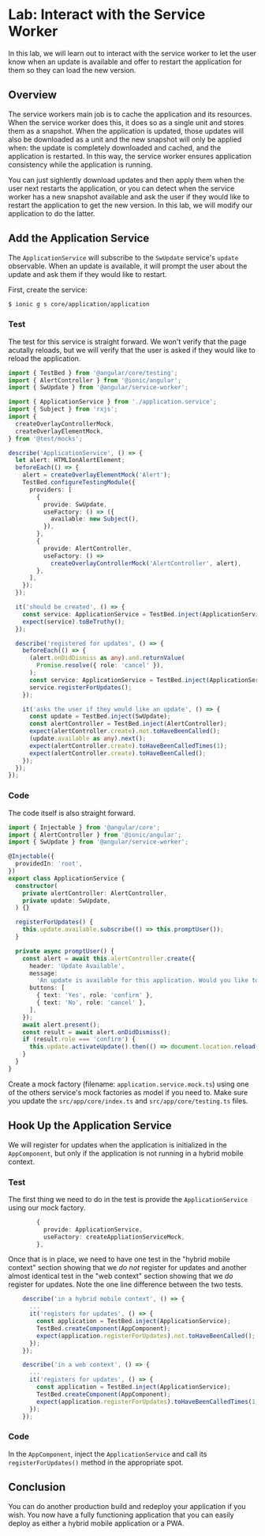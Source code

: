 # Lab: Interact with the Service Worker

In this lab, we will learn out to interact with the service worker to let the user know when an update is available and offer to restart the application for them so they can load the new version.

## Overview

The service workers main job is to cache the application and its resources. When the service worker does this, it does so as a single unit and stores them as a snapshot. When the application is updated, those updates will also be downloaded as a unit and the new snapshot will only be applied when: the update is completely downloaded and cached, and the application is restarted. In this way, the service worker ensures application consistency while the application is running.

You can just sighlently download updates and then apply them when the user next restarts the application, or you can detect when the service worker has a new snapshot available and ask the user if they would like to restart the application to get the new version. In this lab, we will modify our application to do the latter.

## Add the Application Service

The `ApplicationService` will subscribe to the `SwUpdate` service's `update` observable. When an update is available, it will prompt the user about the update and ask them if they would like to restart.

First, create the service:

```bash
$ ionic g s core/application/application
```

### Test

The test for this service is straight forward. We won't verify that the page acutally reloads, but we will verify that the user is asked if they would like to reload the application.

```typescript
import { TestBed } from '@angular/core/testing';
import { AlertController } from '@ionic/angular';
import { SwUpdate } from '@angular/service-worker';

import { ApplicationService } from './application.service';
import { Subject } from 'rxjs';
import {
  createOverlayControllerMock,
  createOverlayElementMock,
} from '@test/mocks';

describe('ApplicationService', () => {
  let alert: HTMLIonAlertElement;
  beforeEach(() => {
    alert = createOverlayElementMock('Alert');
    TestBed.configureTestingModule({
      providers: [
        {
          provide: SwUpdate,
          useFactory: () => ({
            available: new Subject(),
          }),
        },
        {
          provide: AlertController,
          useFactory: () =>
            createOverlayControllerMock('AlertController', alert),
        },
      ],
    });
  });

  it('should be created', () => {
    const service: ApplicationService = TestBed.inject(ApplicationService);
    expect(service).toBeTruthy();
  });

  describe('registered for updates', () => {
    beforeEach(() => {
      (alert.onDidDismiss as any).and.returnValue(
        Promise.resolve({ role: 'cancel' }),
      );
      const service: ApplicationService = TestBed.inject(ApplicationService);
      service.registerForUpdates();
    });

    it('asks the user if they would like an update', () => {
      const update = TestBed.inject(SwUpdate);
      const alertController = TestBed.inject(AlertController);
      expect(alertController.create).not.toHaveBeenCalled();
      (update.available as any).next();
      expect(alertController.create).toHaveBeenCalledTimes(1);
      expect(alertController.create).toHaveBeenCalled();
    });
  });
});
```

### Code

The code itself is also straight forward.

```typescript
import { Injectable } from '@angular/core';
import { AlertController } from '@ionic/angular';
import { SwUpdate } from '@angular/service-worker';

@Injectable({
  providedIn: 'root',
})
export class ApplicationService {
  constructor(
    private alertController: AlertController,
    private update: SwUpdate,
  ) {}

  registerForUpdates() {
    this.update.available.subscribe(() => this.promptUser());
  }

  private async promptUser() {
    const alert = await this.alertController.create({
      header: 'Update Available',
      message:
        'An update is available for this application. Would you like to restart this application to get the update?',
      buttons: [
        { text: 'Yes', role: 'confirm' },
        { text: 'No', role: 'cancel' },
      ],
    });
    await alert.present();
    const result = await alert.onDidDismiss();
    if (result.role === 'confirm') {
      this.update.activateUpdate().then(() => document.location.reload());
    }
  }
}
```

Create a mock factory (filename: `application.service.mock.ts`) using one of the others service's mock factories as model if you need to. Make sure you update the `src/app/core/index.ts` and `src/app/core/testing.ts` files.

## Hook Up the Application Service

We will register for updates when the application is initialized in the `AppComponent`, but only if the application is not running in a hybrid mobile context.

### Test

The first thing we need to do in the test is provide the `ApplicationService` using our mock factory.

```typescript
        {
          provide: ApplicationService,
          useFactory: createAppliationServiceMock,
        },
```

Once that is in place, we need to have one test in the "hybrid mobile context" section showing that we _do not_ register for updates and another almost identical test in the "web context" section showing that we _do_ register for updates. Note the one line difference between the two tests.

```typescript
    describe('in a hybrid mobile context', () => {
      ...
      it('registers for updates', () => {
        const application = TestBed.inject(ApplicationService);
        TestBed.createComponent(AppComponent);
        expect(application.registerForUpdates).not.toHaveBeenCalled();
      });
    });

    describe('in a web context', () => {
      ...
      it('registers for updates', () => {
        const application = TestBed.inject(ApplicationService);
        TestBed.createComponent(AppComponent);
        expect(application.registerForUpdates).toHaveBeenCalledTimes(1);
      });
    });
```

### Code

In the `AppComponent`, inject the `ApplicationService` and call its `registerForUpdates()` method in the appropriate spot.

## Conclusion

You can do another production build and redeploy your application if you wish. You now have a fully functioning application that you can easily deploy as either a hybrid mobile application or a PWA.
